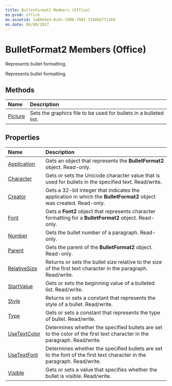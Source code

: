 ```yaml
---
title: BulletFormat2 Members (Office)
ms.prod: office
ms.assetid: 1a86b4e3-0c8c-1900-708f-37486bf71169
ms.date: 06/08/2017
---
```



# BulletFormat2 Members (Office)
Represents bullet formatting.

Represents bullet formatting.


## Methods



|**Name**|**Description**|
|:-----|:-----|
|[Picture](bulletformat2-picture-method-office.md)|Sets the graphics file to be used for bullets in a bulleted list.|

## Properties



|**Name**|**Description**|
|:-----|:-----|
|[Application](bulletformat2-application-property-office.md)|Gets an object that represents the **BulletFormat2** object. Read-only.|
|[Character](bulletformat2-character-property-office.md)|Gets or sets the Unicode character value that is used for bullets in the specified text. Read/write.|
|[Creator](bulletformat2-creator-property-office.md)|Gets a 32-bit integer that indicates the application in which the **BulletFormat2** object was created. Read-only.|
|[Font](bulletformat2-font-property-office.md)|Gets a **Font2** object that represents character formatting for a **BulletFormat2** object. Read-only.|
|[Number](bulletformat2-number-property-office.md)|Gets the bullet number of a paragraph. Read-only.|
|[Parent](bulletformat2-parent-property-office.md)|Gets the parent of the **BulletFormat2** object. Read-only.|
|[RelativeSize](bulletformat2-relativesize-property-office.md)|Returns or sets the bullet size relative to the size of the first text character in the paragraph. Read/write.|
|[StartValue](bulletformat2-startvalue-property-office.md)|Gets or sets the beginning value of a bulleted list. Read/write.|
|[Style](bulletformat2-style-property-office.md)|Returns or sets a constant that represents the style of a bullet. Read/write.|
|[Type](bulletformat2-type-property-office.md)|Gets or sets a constant that represents the type of bullet. Read/write.|
|[UseTextColor](bulletformat2-usetextcolor-property-office.md)|Determines whether the specified bullets are set to the color of the first text character in the paragraph. Read/write.|
|[UseTextFont](bulletformat2-usetextfont-property-office.md)|Determines whether the specified bullets are set to the font of the first text character in the paragraph. Read/write.|
|[Visible](bulletformat2-visible-property-office.md)|Gets or sets a value that specifies whether the bullet is visible. Read/write.|

